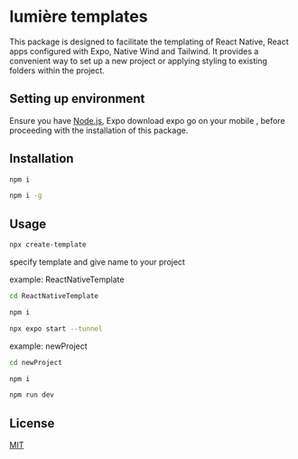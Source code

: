 # lumière templates

This package is designed to facilitate the templating of React Native, React apps configured with Expo, Native Wind and Tailwind. It provides a convenient way to set up a new project or applying styling to existing folders within the project.

## Setting up environment

Ensure you have  [Node.js](https://nodejs.org/en), Expo download expo go on your mobile
, before proceeding with the installation of this package.
## Installation
```bash
npm i
```
```bash
npm i -g
```
## Usage
```bash
npx create-template
```
specify template and give name to your project

 example: ReactNativeTemplate

```bash
cd ReactNativeTemplate
```

```bash
npm i
```

```bash
npx expo start --tunnel 
```
example: newProject

```bash
cd newProject
```

```bash
npm i
```
```bash
npm run dev 
```
## License

[MIT](https://choosealicense.com/licenses/mit/)
